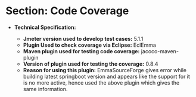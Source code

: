 # Section: Code Coverage

* **Technical Specification:** 

     
     * **Jmeter version used to develop test cases:**          5.1.1
     * **Plugin Used to check coverage via Eclipse:**          EclEmma
     * **Maven plugin used for testing code coverage:**         jacoco-maven-plugin
     * **Version of plugin used for testing the coverage:**    0.8.4
     * **Reason for using this plugin:**                       EmmaSourceForge gives error while building latest springboot version and appears like the support for it is no more active, hence used the above plugin which gives the same information. 



